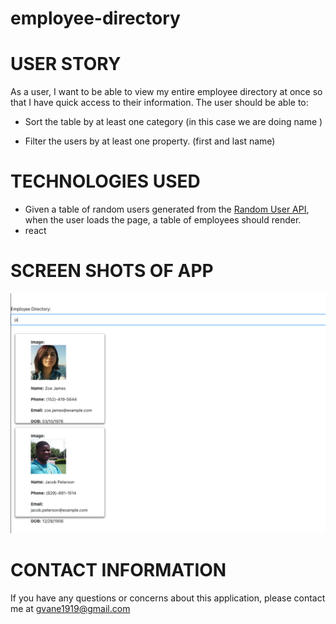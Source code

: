 # employee-directory

# USER STORY
As a user, I want to be able to view my entire employee directory at once so that I have quick access to their information.
The user should be able to:

  * Sort the table by at least one category (in this case we are doing  name )

  * Filter the users by at least one property. (first and last name)

  # TECHNOLOGIES USED
  * Given a table of random users generated from the [Random User API](https://randomuser.me/), when the user loads the page, a table of employees should render. 
  * react
  

  # SCREEN SHOTS OF APP

 ![app browser screen shot](assets/screenshotofpage.png)

  # CONTACT INFORMATION
  If you have any questions or concerns about this application, please contact me at gvane1919@gmail.com 

